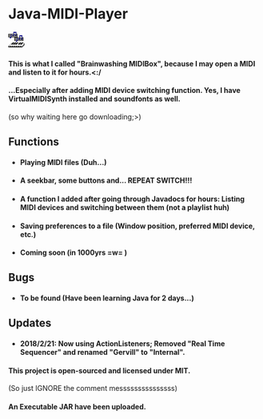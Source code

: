 # Java-MIDI-Player

![MIDI](src/resources/images/midi.gif)

#### This is what I called "Brainwashing MIDIBox", because I may open a MIDI and listen to it for hours.<:/
#### ...Especially after adding MIDI device switching function. Yes, I have VirtualMIDISynth installed and soundfonts as well. 
(so why waiting here go downloading;>)
## Functions
* #### Playing MIDI files (Duh...)
* #### A seekbar, some buttons and... REPEAT SWITCH!!!
* #### A function I added after going through Javadocs for hours: Listing MIDI devices and switching between them (not a playlist huh)
* #### Saving preferences to a file (Window position, preferred MIDI device, etc.)
* #### Coming soon (in 1000yrs =w= )

## Bugs
* #### To be found (Have been learning Java for 2 days...)

## Updates
* #### 2018/2/21: Now using ActionListeners; Removed "Real Time Sequencer" and renamed "Gervill" to "Internal".

#### This project is open-sourced and licensed under MIT.
(So just IGNORE the comment messsssssssssssss)
#### An Executable JAR have been uploaded. 